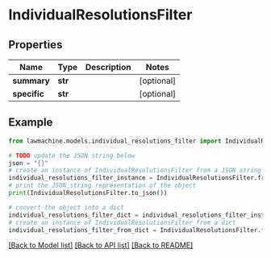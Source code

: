 # IndividualResolutionsFilter


## Properties

Name | Type | Description | Notes
------------ | ------------- | ------------- | -------------
**summary** | **str** |  | [optional] 
**specific** | **str** |  | [optional] 

## Example

```python
from lawmachine.models.individual_resolutions_filter import IndividualResolutionsFilter

# TODO update the JSON string below
json = "{}"
# create an instance of IndividualResolutionsFilter from a JSON string
individual_resolutions_filter_instance = IndividualResolutionsFilter.from_json(json)
# print the JSON string representation of the object
print(IndividualResolutionsFilter.to_json())

# convert the object into a dict
individual_resolutions_filter_dict = individual_resolutions_filter_instance.to_dict()
# create an instance of IndividualResolutionsFilter from a dict
individual_resolutions_filter_from_dict = IndividualResolutionsFilter.from_dict(individual_resolutions_filter_dict)
```
[[Back to Model list]](../README.md#documentation-for-models) [[Back to API list]](../README.md#documentation-for-api-endpoints) [[Back to README]](../README.md)


